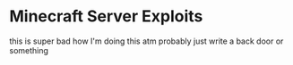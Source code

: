 # Minecraft Server Exploits

this is super bad how I'm doing this atm probably just write a back door or something
